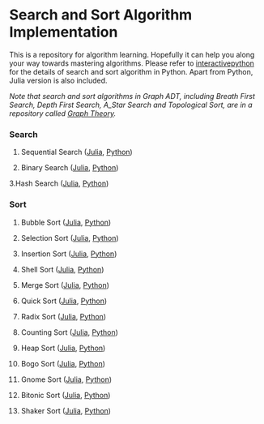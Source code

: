 # Search and Sort Algorithm Implementation

This is a repository for algorithm learning. Hopefully it can help you along your way towards mastering algorithms. Please refer to <a href=http://interactivepython.org/runestone/static/pythonds/index.html>interactivepython</a> for the details of search and sort algorithm in Python. Apart from Python, Julia version is also included.

*Note that search and sort algorithms in Graph ADT, including Breath First Search, Depth First Search, A_Star Search and Topological Sort, are in a repository called <a href=https://github.com/je-suis-tm/graph-theory>Graph Theory</a>.*

### Search

1. Sequential Search (<a href=https://github.com/je-suis-tm/search-and-sort/blob/master/sequential%20and%20binary%20search.jl>Julia</a>, <a href=https://github.com/je-suis-tm/search-and-sort/blob/master/sequential%20and%20binary%20search.py>Python</a>)

2. Binary Search (<a href=https://github.com/je-suis-tm/search-and-sort/blob/master/sequential%20and%20binary%20search.jl>Julia</a>, <a href=https://github.com/je-suis-tm/search-and-sort/blob/master/sequential%20and%20binary%20search.py>Python</a>)

3.Hash Search (<a href=https://github.com/je-suis-tm/search-and-sort/blob/master/hash%20search.jl>Julia</a>, <a href=https://github.com/je-suis-tm/search-and-sort/blob/master/hash%20search.py>Python</a>)


### Sort

1. Bubble Sort (<a href=https://github.com/je-suis-tm/search-and-sort/blob/master/bubble%2C%20selection%20and%20insertion%20sort.jl>Julia</a>, <a href=https://github.com/je-suis-tm/search-and-sort/blob/master/bubble%2C%20selection%20and%20insertion%20sort.py>Python</a>)

2. Selection Sort (<a href=https://github.com/je-suis-tm/search-and-sort/blob/master/bubble%2C%20selection%20and%20insertion%20sort.jl>Julia</a>, <a href=https://github.com/je-suis-tm/search-and-sort/blob/master/bubble%2C%20selection%20and%20insertion%20sort.py>Python</a>)

3. Insertion Sort (<a href=https://github.com/je-suis-tm/search-and-sort/blob/master/bubble%2C%20selection%20and%20insertion%20sort.jl>Julia</a>, <a href=https://github.com/je-suis-tm/search-and-sort/blob/master/bubble%2C%20selection%20and%20insertion%20sort.py>Python</a>)

4. Shell Sort (<a href=https://github.com/je-suis-tm/search-and-sort/blob/master/shell%20sort.jl>Julia</a>, <a href=https://github.com/je-suis-tm/search-and-sort/blob/master/shell%20sort.py>Python</a>)

5. Merge Sort (<a href=https://github.com/je-suis-tm/search-and-sort/blob/master/merge%20sort.jl>Julia</a>, <a href=https://github.com/je-suis-tm/search-and-sort/blob/master/merge%20sort.py>Python</a>)

6. Quick Sort (<a href=https://github.com/je-suis-tm/search-and-sort/blob/master/quick%20sort.jl>Julia</a>, <a href=https://github.com/je-suis-tm/search-and-sort/blob/master/quick%20sort.py>Python</a>)

7. Radix Sort (<a href=https://github.com/je-suis-tm/search-and-sort/blob/master/radix%20sort.jl>Julia</a>, <a href=https://github.com/je-suis-tm/search-and-sort/blob/master/radix%20sort.py>Python</a>)

8. Counting Sort (<a href=https://github.com/je-suis-tm/search-and-sort/blob/master/counting%20sort.jl>Julia</a>, <a href=https://github.com/je-suis-tm/search-and-sort/blob/master/counting%20sort.py>Python</a>)

9. Heap Sort (<a href=https://github.com/je-suis-tm/search-and-sort/blob/master/heap%20sort.jl>Julia</a>, <a href=https://github.com/je-suis-tm/search-and-sort/blob/master/heap%20sort.py>Python</a>)

10. Bogo Sort (<a href=https://github.com/je-suis-tm/search-and-sort/blob/master/bogo%20sort.jl>Julia</a>, <a href=https://github.com/je-suis-tm/search-and-sort/blob/master/bogo%20sort.py>Python</a>)

11. Gnome Sort (<a href=https://github.com/je-suis-tm/search-and-sort/blob/master/gnome%20sort.jl>Julia</a>, <a href=https://github.com/je-suis-tm/search-and-sort/blob/master/gnome%20sort.py>Python</a>)

12. Bitonic Sort (<a href=https://github.com/je-suis-tm/search-and-sort/blob/master/bitonic%20sort.jl>Julia</a>, <a href=https://github.com/je-suis-tm/search-and-sort/blob/master/bitonic%20sort.py>Python</a>)

13. Shaker Sort (<a href=https://github.com/je-suis-tm/search-and-sort/blob/master/shaker%20sort.jl>Julia</a>, <a href=https://github.com/je-suis-tm/search-and-sort/blob/master/shaker%20sort.py>Python</a>)

